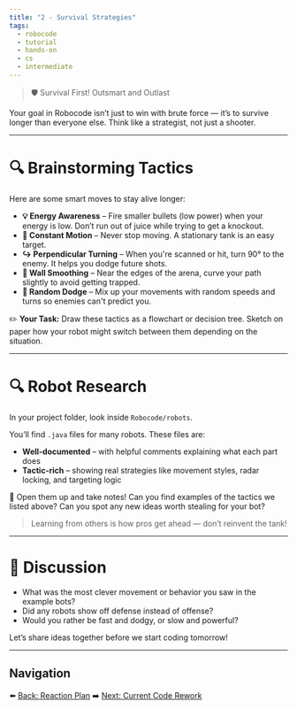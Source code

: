 ```yaml
---
title: "2 - Survival Strategies"
tags:
  - robocode
  - tutorial
  - hands-on
  - cs
  - intermediate
---
```


> 🛡️ Survival First! Outsmart and Outlast

Your goal in Robocode isn’t just to win with brute force — it’s to survive longer than everyone else. Think like a strategist, not just a shooter.

---

# 🔍 Brainstorming Tactics

Here are some smart moves to stay alive longer:

* **💡 Energy Awareness** – Fire smaller bullets (low power) when your energy is low. Don’t run out of juice while trying to get a knockout.
* **🏃 Constant Motion** – Never stop moving. A stationary tank is an easy target.
* **↪️ Perpendicular Turning** – When you're scanned or hit, turn 90° to the enemy. It helps you dodge future shots.
* **🧱 Wall Smoothing** – Near the edges of the arena, curve your path slightly to avoid getting trapped.
* **🎲 Random Dodge** – Mix up your movements with random speeds and turns so enemies can't predict you.

✏️ **Your Task:** Draw these tactics as a flowchart or decision tree. Sketch on paper how your robot might switch between them depending on the situation.

---

# 🔍 Robot Research

In your project folder, look inside `Robocode/robots`.

You’ll find `.java` files for many robots. These files are:

* **Well-documented** – with helpful comments explaining what each part does
* **Tactic-rich** – showing real strategies like movement styles, radar locking, and targeting logic

🧠 Open them up and take notes! Can you find examples of the tactics we listed above? Can you spot any new ideas worth stealing for your bot?

> Learning from others is how pros get ahead — don’t reinvent the tank!

---

# 💬 Discussion

* What was the most clever movement or behavior you saw in the example bots?
* Did any robots show off defense instead of offense?
* Would you rather be fast and dodgy, or slow and powerful?

Let’s share ideas together before we start coding tomorrow!

---

## Navigation

⬅️ [Back: Reaction Plan](/robocode/Day-8/01_hit_reaction_plan)
➡️ [Next: Current Code Rework](/robocode/Day-8/03_refactoring)
